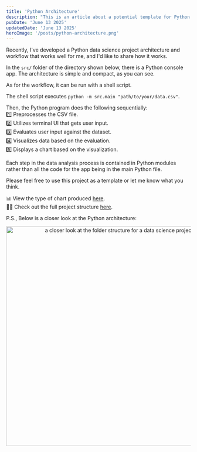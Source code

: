 ```yaml
---
title: 'Python Architecture'
description: "This is an article about a potential template for Python data science architecture."
pubDate: 'June 13 2025'
updatedDate: 'June 13 2025'
heroImage: '/posts/python-architecture.png'
---
```


Recently, I've developed a Python data science project architecture and workflow that works well for me, and I'd like to share how it works.

In the `src/` folder of the directory shown below, there is a Python console app. The architecture is simple and compact, as you can see.

As for the workflow, it can be run with a shell script.

The shell script executes `python -m src.main "path/to/your/data.csv"`.

Then, the Python program does the following sequentially:<br/>
 1️⃣ Preprocesses the CSV file.<br/>
 2️⃣ Utilizes terminal UI that gets user input.<br/>
 3️⃣ Evaluates user input against the dataset.<br/>
 4️⃣ Visualizes data based on the evaluation.<br/>
 5️⃣ Displays a chart based on the visualization.<br/>

Each step in the data analysis process is contained in Python modules rather than all the code for the app being in the main Python file.

Please feel free to use this project as a template or let me know what you think.

📊 View the type of chart produced [here](https://github.com/pjnalls/jobdemand/blob/main/results/results.png).<br/>
🧑‍💻 Check out the full project structure [here](https://github.com/pjnalls/jobdemand).

P.S., Below is a closer look at the Python architecture:

<div align="center">
    <img 
        alt="a closer look at the folder structure for a data science project" 
        src="/posts/python-arch-zoomed-in.png"
        width="600px"    
    />
</div>